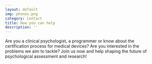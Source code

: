 ```yaml
---
layout: default
img: phones.png
category: Contact
title: How you can help
description: ''
---
```


Are you a clinical psychologist, a programmer or know about the certification process for medical devices? Are you interested in the problems we aim to tackle? Join us now and help shaping the future of psychological assessment and research!
